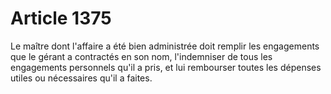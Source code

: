 # Article 1375

Le maître dont l'affaire a été bien administrée doit remplir les engagements que le gérant a contractés en son nom, l'indemniser de tous les engagements personnels qu'il a pris, et lui rembourser toutes les dépenses utiles ou nécessaires qu'il a faites.
